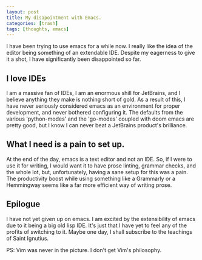 ```yaml
---
layout: post
title: My disapointment with Emacs.
categories: [trash]
tags: [thoughts, emacs]
---
```



I have been trying to use emacs for a while now. I really like the idea of the editor being something of an extendable IDE. Despite my eagerness to give it a shot, I have significantly been disappointed so far.

## I love IDEs

I am a massive fan of IDEs, I am an enormous shill for JetBrains, and I believe anything they make is nothing short of gold. As a result of this, I have never seriously considered emacs as an environment for proper development, and never bothered configuring it. The defaults from the various 'python-modes' and the 'go-modes' coupled with doom emacs are pretty good, but I know I can never beat a JetBrains product's brilliance.

## What I need is a pain to set up.

At the end of the day, emacs is a text editor and not an IDE. So, if I were to use it for writing, I would want it to have prose linting, grammar checks, and the whole lot, but, unfortunately, having a sane setup for this was a pain. The productivity boost while using something like a Grammarly or a Hemmingway seems like a far more efficient way of writing prose.

## Epilogue

I have not yet given up on emacs. I am excited by the extensibility of emacs due to it being a big old lisp IDE. It's just that I have yet to feel any of the profits of switching to it. Maybe one day, I shall subscribe to the teachings of Saint <span class="_6b44d88e-custom_blots-mark_underline_local_0|h%0 _f013e3a8-alerts-correctness _3872649c-alerts-markBase _3b2b0a13-alerts-markVisible" data-mark-id="local_0|h%0" data-order="10">Ignutius</span>.

PS: Vim was never in the picture. I don't get Vim's philosophy.

